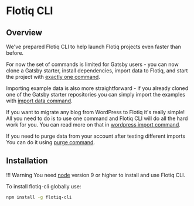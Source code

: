 # Flotiq CLI

## Overview

We've prepared Flotiq CLI to help launch Flotiq projects even faster than before. 

For now the set of commands is limited for Gatsby users - you can now clone a Gatsby starter, install dependencies, import data to Flotiq, and start the project with [exactly one command](./starting-new-project.md).

Importing example data is also more straightforward - if you already cloned one of the Gatsby starter repositories you can simply import the examples with [import data command](./importing-data.md).

If you want to migrate any blog from WordPress to Flotiq it's really simple! All you need to do is to use one command and Flotiq CLI will do all the hard work for you. You can read more on that in [wordpress import command](./wordpress-importer.md).

If you need to purge data from your account after testing different imports You can do it using [purge command](./purge.md).

## Installation

!!! Warning
       You need [node](https://nodejs.org/en/download/) version 9 or higher to install and use Flotiq CLI.

To install flotiq-cli globally use:

```bash
npm install -g flotiq-cli
```
